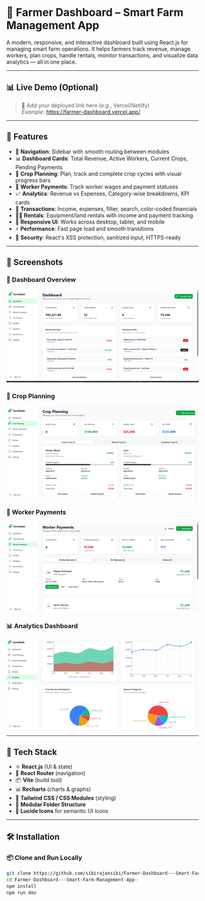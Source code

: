 # 🌾 Farmer Dashboard – Smart Farm Management App

A modern, responsive, and interactive dashboard built using React.js for managing smart farm operations. It helps farmers track revenue, manage workers, plan crops, handle rentals, monitor transactions, and visualize data analytics — all in one place.

---

## 📊 Live Demo (Optional)

> 🚧 Add your deployed link here (e.g., Vercel/Netlify)  
> _Example:_ https://farmer-dashboard.vercel.app/

---

## 🚀 Features

- 🧭 **Navigation**: Sidebar with smooth routing between modules
- 📊 **Dashboard Cards**: Total Revenue, Active Workers, Current Crops, Pending Payments
- 📅 **Crop Planning**: Plan, track and complete crop cycles with visual progress bars
- 💸 **Worker Payments**: Track worker wages and payment statuses
- 📈 **Analytics**: Revenue vs Expenses, Category-wise breakdowns, KPI cards
- 🧾 **Transactions**: Income, expenses, filter, search, color-coded financials
- 🧑‍🌾 **Rentals**: Equipment/land rentals with income and payment tracking
- 📱 **Responsive UI**: Works across desktop, tablet, and mobile
- ⚡ **Performance**: Fast page load and smooth transitions
- 🔐 **Security**: React's XSS protection, sanitized input, HTTPS-ready

---

## 📸 Screenshots

### 🧭 Dashboard Overview
![Dashboard](src/assets/screenshots/dashboard.png)

### 🌾 Crop Planning
![Crop Planning](src/assets/screenshots/crop-planning.png)

### 💸 Worker Payments
![Worker Payments](src/assets/screenshots/worker-payments.png)

### 📊 Analytics Dashboard
![Analytics](src/assets/screenshots/analytics.png)

---

## 🧰 Tech Stack

- ⚛️ **React.js** (UI & state)
- 🔄 **React Router** (navigation)
- 📦 **Vite** (build tool)
- 📊 **Recharts** (charts & graphs)
- 💅 **Tailwind CSS / CSS Modules** (styling)
- 📁 **Modular Folder Structure**
- 📁 **Lucide Icons** for semantic UI icons

---

## 🛠️ Installation

### 📦 Clone and Run Locally

```bash
git clone https://github.com/sibirajansibi/Farmer-Dashboard---Smart-Farm-Management-App-.git
cd Farmer-Dashboard---Smart-Farm-Management-App-
npm install
npm run dev
